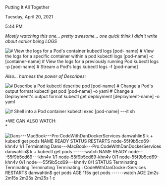 Putting It All Together

Tuesday, April 20, 2021

5:44 PM

*Mostly watching this one... pretty awesome... one quick think I didn\'t write about earlier being LOGS*

![\# View the logs for a Pod\'s container kubectl logs \[pod- name\] \# View the logs for a specific container within a pod kubectl logs \[pod-name\] -c \[container-name\] \# View the logs for a previously running Pod kubectl logs -p \[pod-name\] \# Stream a Pod\'s logs kubectl logs -f \[pod-name\] ](006_Putting_It_All_Together_000.png)

*Also... harness the power of Describes:*

![\# Describe a Pod kubectl describe pod \[pod-name\] \# Change a Pod\'s output format kubectl get pod \[pod-name\] -o yaml \# Change a Deployment\'s output format kubectl get deployment \[deployment-name\] -o yaml ](006_Putting_It_All_Together_001.png)

![\# Shell into a Pod container kubectl exec \[pod-name\] ---it sh ](006_Putting_It_All_Together_002.png)

*WE CAN ALSO WATCH:\
* 

![Dans---MacBook---Pro:CodeWithDanDockerServices danwahlin\$ k + kubectl get pods NAME READY STATUS RESTARTS node-55f9b5cd69-khn4v 1/1 Terminating Dans---MacBook---Pro:CodeWithDanDockerServices danwahlin\$ k + kubectl get pods ------watch NAME READY node---55f9b5cd69---khn4v 1/1 node-55f9b5cd69-khn4v 0/1 node-55f9b5cd69-khn4v 0/1 node---55f9b5cd69---khn4v 0/1 STATUS Terminating Terminating Terminating Terminating : CodeWithDanDocke rServices RESTARTS danwahtin\$ get pods AGE 115s get pods ------watch AGE 2m2s 2m15s 2m25s 2m25s 1 c ](006_Putting_It_All_Together_003.png)
